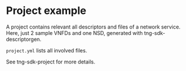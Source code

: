 # Project example

A project contains relevant all descriptors and files of a network service. Here, just 2 sample VNFDs and one NSD, generated with tng-sdk-descriptorgen.

`project.yml` lists all involved files.

See tng-sdk-project for more details.